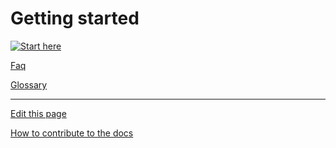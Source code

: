 # Getting started

[![Start here](https://markdown-videos-api.jorgenkh.no/url?url=https%3A%2F%2Fwww.youtube.com%2Fwatch%3Fv%3D2ByJCBGd5tM%26list%3DPLOyG8qZUD3LOq9BGuRsdDw3mxiWKkH_aI.gif?width=320&height=180&duration=1000)](https://www.youtube.com/watch?v=2ByJCBGd5tM&list=PLOyG8qZUD3LOq9BGuRsdDw3mxiWKkH_aI)

[Faq](../../General/FAQ/README.md)

[Glossary](../../General/Glossary/README.md)

---
[Edit this page](https://github.com/saascade/platform.saascade.com/edit/main/General/GettingStarted/README.md)

[How to contribute to the docs](../../General/HowToContribute/README.md)
